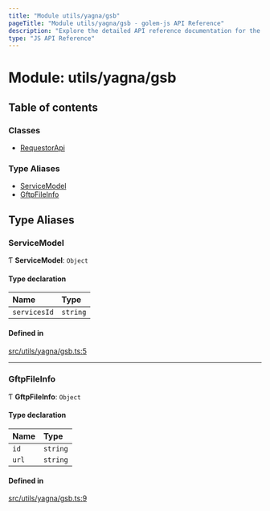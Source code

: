 ```yaml
---
title: "Module utils/yagna/gsb"
pageTitle: "Module utils/yagna/gsb - golem-js API Reference"
description: "Explore the detailed API reference documentation for the Module utils/yagna/gsb within the golem-js SDK for the Golem Network."
type: "JS API Reference"
---
```

# Module: utils/yagna/gsb

## Table of contents

### Classes

- [RequestorApi](../classes/utils_yagna_gsb.RequestorApi)

### Type Aliases

- [ServiceModel](utils_yagna_gsb#servicemodel)
- [GftpFileInfo](utils_yagna_gsb#gftpfileinfo)

## Type Aliases

### ServiceModel

Ƭ **ServiceModel**: `Object`

#### Type declaration

| Name | Type |
| :------ | :------ |
| `servicesId` | `string` |

#### Defined in

[src/utils/yagna/gsb.ts:5](https://github.com/golemfactory/golem-js/blob/c2379e3/src/utils/yagna/gsb.ts#L5)

___

### GftpFileInfo

Ƭ **GftpFileInfo**: `Object`

#### Type declaration

| Name | Type |
| :------ | :------ |
| `id` | `string` |
| `url` | `string` |

#### Defined in

[src/utils/yagna/gsb.ts:9](https://github.com/golemfactory/golem-js/blob/c2379e3/src/utils/yagna/gsb.ts#L9)
